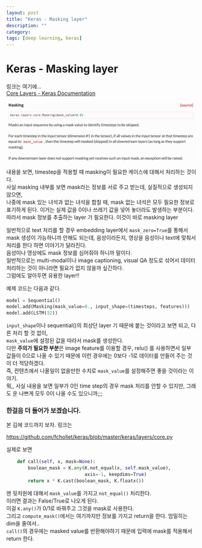 ```yaml
---
layout: post
title: "Keras - Masking layer"
description: ""
category:
tags: [deep learning, keras]
---
```

# Keras - Masking layer

링크는 여기에…   
[Core Layers - Keras Documentation](https://keras.io/layers/core/#masking)


![](/assets/2017-01-11-Keras_-_Masking%20layer/B5E1C6DC-5CED-40C9-A647-85515ACB4471.png)

내용을 보면, timestep을 적용할 때 masking이 필요한 케이스에 대해서 처리하는 것이다.   
사실 masking 내부를 보면 mask라는 정보를 서로 주고 받는데, 실질적으로 생성되지 않으면,   
나중에 mask 있는 녀석과 없는 녀석을 합칠 때, mask 없는 녀석은 모두 필요한 정보로 표기하게 된다.
이거는 실제 값을 0이나 쓰레기 값을 넣어 놓더라도 발생하는 부분이다.
따라서 mask 정보를 추출하는 layer 가 필요한다. 이것이 바로 masking layer

일반적으로 text 처리를 할 경우 embedding layer에서 `mask_zero=True`를 통해서 mask 생성이 가능하니까 안해도 되는데, 음성이라든지, 영상을 음성이나 text에 맞춰서 처리를 한다 하면 이야기가 달라진다.  
음성이나 영상에도 mask 정보를 심어줘야 하니까 말이다.  
일반적으로는 multi-modal이나 image captioning, visual QA 정도로 섞어서 데이터 처리하는 것이 아니라면 필요가 없지 않을까 싶긴하다.   
그럼에도 알아두면 유용한 layer!!  

예제 코드는 다음과 같다.  

```python
model = Sequential()
model.add(Masking(mask_value=0., input_shape=(timesteps, features)))
model.add(LSTM(32))
```

`input_shape`이나 sequential()의 최상단 layer 기 때문에 붙는 것이라고 보면 되고, 다른 처리 할 것 없이,   
`mask_value`에 설정된 값을 따라서 mask를 생성한다.  
다만 **주의가 필요한 부분**은 image feature를 이용할 경우, relu() 를 사용하면서 일부 값들이 0으로 나올 수 있기 때문에 이런 경우에는 0보다 -1로 데이터를 만들어 주는 것이 더 적당하겠다.  
즉, 컨텐츠에서 나올일이 없을만한 수치로 `mask_value`를 설정해주면 좋을 것이라는 이야기.  
뭐,, 사실 내용을 보면 일부가 0인 time step의 경우 mask 처리를 안할 수 있지만, 그래도 운 나쁘게 모두 0이 나올 수도 있으니까;;;

### 한걸음 더 들어가 보겠습니다.

본 김에 코드까지 보자.
링크는 

https://github.com/fchollet/keras/blob/master/keras/layers/core.py

실제로 보면

```python
    def call(self, x, mask=None):
        boolean_mask = K.any(K.not_equal(x, self.mask_value),
                             axis=-1, keepdims=True)
        return x * K.cast(boolean_mask, K.floatx())
```

맨 뒷차원에 대해서 `mask_value`를 가지고 `not_equal()`  처리한다.   
이러면 결과는 False/True로 나오게 된다.  
이걸 `K.any()`가 0/1로 바꿔주고 그것을 mask로 사용한다.  
그리고 `compute_mask()`에서는 여기까지만 정보를 가지고 return을 한다. 엄밀히는 dim을 줄여서..  
 `call()`의 경우에는 masked value를 반환해야하기 때문에 입력에 mask를 적용해서 return 한다.

